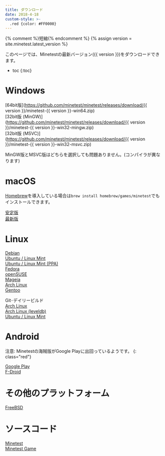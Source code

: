 ```yaml
---
title: ダウンロード
date: 2018-4-18
custom-style: >-
  .red {color: #FF0000}
---
```

{% comment %}短縮{% endcomment %}
{% assign version = site.minetest.latest_version %}

このページでは、Minetestの最新バージョン({{ version }})をダウンロードできます。

- toc
{:toc}

# Windows

[64bit版](https://github.com/minetest/minetest/releases/download/{{ version }}/minetest-{{ version }}-win64.zip)  
[32bit版 (MinGW)](https://github.com/minetest/minetest/releases/download/{{ version }}/minetest-{{ version }}-win32-mingw.zip)  
[32bit版 (MSVC)](https://github.com/minetest/minetest/releases/download/{{ version }}/minetest-{{ version }}-win32-msvc.zip)

MinGW版とMSVC版はどちらを選択しても問題ありません。(コンパイラが異なります)

# macOS

[Homebrew](http://brew.sh)を導入している場合は`brew install homebrew/games/minetest`でもインストールできます。

[安定版](https://github.com/krondor-game/minetest/releases/tag/stable)  
[最新版](https://github.com/krondor-game/minetest/releases)

# Linux

[Debian](https://packages.debian.org/search?keywords=minetest)  
[Ubuntu / Linux Mint](http://packages.ubuntu.com/search?keywords=minetest)  
[Ubuntu / Linux Mint (PPA)](https://launchpad.net/~minetestdevs/+archive/ubuntu/stable)  
[Fedora](https://apps.fedoraproject.org/packages/minetest)  
[openSUSE](http://software.opensuse.org/package/minetest)  
[Mageia](http://mageia.madb.org/package/show/name/minetest)  
[Arch Linux](https://www.archlinux.org/packages/?q=minetest)  
[Gentoo](http://packages.gentoo.org/package/games-action/minetest)

Git･デイリービルド  
[Arch Linux](https://aur.archlinux.org/packages/minetest-git)  
[Arch Linux (leveldb)](https://aur.archlinux.org/packages/minetest-git-leveldb)  
[Ubuntu / Linux Mint](https://code.launchpad.net/~minetestdevs/+archive/daily-builds/+packages)

# Android

注意: Minetestの海賊版がGoogle Playに出回っているようです。
{: class="red"}

[Google Play](https://play.google.com/store/apps/details?id=net.minetest.minetest)  
[F-Droid](https://f-droid.org/repository/browse/?fdid=net.minetest.minetest)

# その他のプラットフォーム

[FreeBSD](http://www.freshports.org/games/minetest)

# ソースコード

[Minetest](https://github.com/minetest/minetest/archive/master.zip)  
[Minetest Game](https://github.com/minetest/minetest_game/archive/master.zip)
